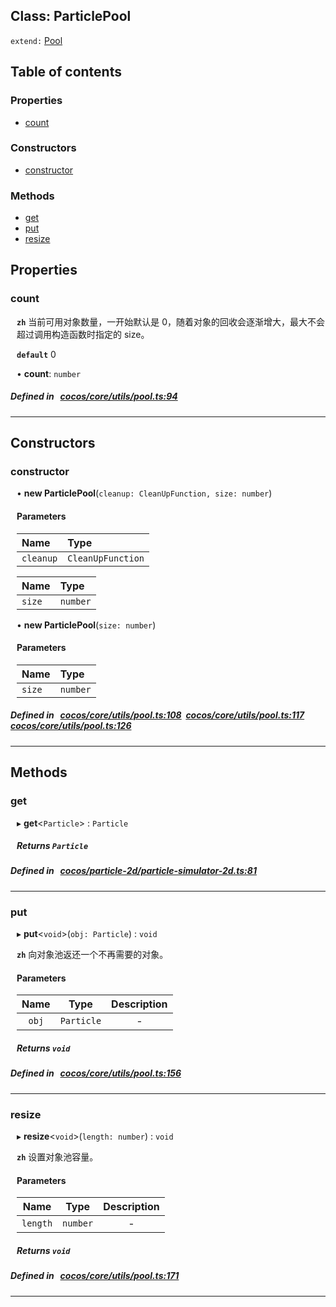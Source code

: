 
## Class: ParticlePool


`extend:`
[Pool](docs/zh/core/Class/Pool.md)










<div class="table-of-content">
<h2>Table of contents</h2>


### Properties

- [ count](#count)

### Constructors

- [ constructor](#constructor)

### Methods

- [ get](#get)
- [ put](#put)
- [ resize](#resize)
</div>

## Properties


### count
<div style="margin-left: 10px;">




**`zh`** 
当前可用对象数量，一开始默认是 0，随着对象的回收会逐渐增大，最大不会超过调用构造函数时指定的 size。




**`default`** 0





•  **count**:
`number` 
</div>

##### Defined in &nbsp;   [cocos/core/utils/pool.ts:94](https://github.com/cocos-creator/engine/blob/c7bf6b8a9/cocos/core/utils/pool.ts#L94)&nbsp;


___

<!---->
## Constructors


### constructor
<div style="margin-left: 10px;">

• **new ParticlePool**(`cleanup: CleanUpFunction, size: number`)

#### Parameters
| Name | Type |
| :------ | :------ |
| `cleanup` | `CleanUpFunction` |





| Name | Type |
| :------ | :------ |
| `size` | `number` |





• **new ParticlePool**(`size: number`)

#### Parameters
| Name | Type |
| :------ | :------ |
| `size` | `number` |





</div>

##### Defined in &nbsp;   [cocos/core/utils/pool.ts:108](https://github.com/cocos-creator/engine/blob/c7bf6b8a9/cocos/core/utils/pool.ts#L108)&nbsp;   [cocos/core/utils/pool.ts:117](https://github.com/cocos-creator/engine/blob/c7bf6b8a9/cocos/core/utils/pool.ts#L117)&nbsp;   [cocos/core/utils/pool.ts:126](https://github.com/cocos-creator/engine/blob/c7bf6b8a9/cocos/core/utils/pool.ts#L126)&nbsp;


---

<!---->
## Methods

### get
<div style="margin-left: 10px;">

▸   **get**<`Particle`\> : `Particle`




<!---->
<!--    #### Returns `Particle` -->
<!---->


##### Returns `Particle`




</div>

##### Defined in &nbsp;   [cocos/particle-2d/particle-simulator-2d.ts:81](https://github.com/cocos-creator/engine/blob/c7bf6b8a9/cocos/particle-2d/particle-simulator-2d.ts#L81)&nbsp;
___
### put
<div style="margin-left: 10px;">

▸   **put**<`void`\>(`obj: Particle`) : `void`




**`zh`** 向对象池返还一个不再需要的对象。





<!---->
<!--    #### Returns `void` -->
<!---->

#### Parameters

| Name | Type | Description |
| :------: | :------: | :------: |
| `obj` | `Particle` | - |



##### Returns `void`




</div>

##### Defined in &nbsp;   [cocos/core/utils/pool.ts:156](https://github.com/cocos-creator/engine/blob/c7bf6b8a9/cocos/core/utils/pool.ts#L156)&nbsp;
___
### resize
<div style="margin-left: 10px;">

▸   **resize**<`void`\>(`length: number`) : `void`




**`zh`** 设置对象池容量。





<!---->
<!--    #### Returns `void` -->
<!---->

#### Parameters

| Name | Type | Description |
| :------: | :------: | :------: |
| `length` | `number` | - |



##### Returns `void`




</div>

##### Defined in &nbsp;   [cocos/core/utils/pool.ts:171](https://github.com/cocos-creator/engine/blob/c7bf6b8a9/cocos/core/utils/pool.ts#L171)&nbsp;
___
<!---->



